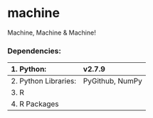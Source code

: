 # machine
Machine, Machine &amp; Machine!

### Dependencies:
| 1. Python:  | v2.7.9            |
| :--------   |:----------------- |
| 2. Python Libraries:  | PyGithub, NumPy        |
| 3. R                  |         |
| 4. R Packages         |         |
